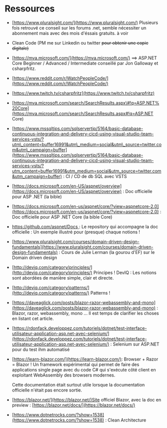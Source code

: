 # Ressources

* [https://www.pluralsight.com/](https://www.pluralsight.com/) Plusieurs fois retrouvé ce conseil sur les forums .net, semble nécessiter un abonnement mais avec des mois d'éssais gratuits. à voir
* Clean Code \(PM me sur Linkedin ou twitter ~~pour obtenir une copie digitale\)~~
* [https://mva.microsoft.com/](https://mva.microsoft.com/) ==&gt; ASP.NET Core Beginner / Advanced / Intermediate conseillé par Jon Galloway et csharpfritz.
* [https://www.reddit.com/r/WatchPeopleCode/](https://www.reddit.com/r/WatchPeopleCode/) 
* [https://www.twitch.tv/csharpfritz](https://www.twitch.tv/csharpfritz)
* [https://mva.microsoft.com/search/SearchResults.aspx\#!q=ASP.NET%20Core](https://mva.microsoft.com/search/SearchResults.aspx#!q=ASP.NET Core)
* [https://www.mssqltips.com/sqlservertip/5164/basic-database-continuous-integration-and-delivery-cicd-using-visual-studio-team-services-vsts/?utm\_content=buffer16991&utm\_medium=social&utm\_source=twitter.com&utm\_campaign=buffer](https://www.mssqltips.com/sqlservertip/5164/basic-database-continuous-integration-and-delivery-cicd-using-visual-studio-team-services-vsts/?utm_content=buffer16991&utm_medium=social&utm_source=twitter.com&utm_campaign=buffer) : CI / CD de db SQL avec VSTS
* [https://docs.microsoft.com/en-US/aspnet/overview](https://docs.microsoft.com/en-US/aspnet/overview) : Doc officielle pour ASP .NET \(la bible\)
* [https://docs.microsoft.com/en-us/aspnet/core/?view=aspnetcore-2.0](https://docs.microsoft.com/en-us/aspnet/core/?view=aspnetcore-2.0) : Doc officielle pour ASP .NET Core \(la bible Core\)

* [https://github.com/aspnet/Docs ](https://github.com/aspnet/Docs ): Le repository qui accompagne la doc officielle : Un exemple illustré pour \(presque\) chaque notions !

* [https://www.pluralsight.com/courses/domain-driven-design-fundamentals](https://www.pluralsight.com/courses/domain-driven-design-fundamentals) : Cours de Julie Lerman \(la gourou d'EF\) sur le Domain driven design

* [http://deviq.com/category/principles/](http://deviq.com/category/principles/) Principes ! DevIQ : Les notions sont abordées de manière simple, clair et directe.

* [http://deviq.com/category/patterns/](http://deviq.com/category/patterns/) Patterns !
* [https://daveaglick.com/posts/blazor-razor-webassembly-and-mono](https://daveaglick.com/posts/blazor-razor-webassembly-and-mono) : Blazor, razor, webassembly, mono ... Il est temps de clarifier les choses en listant cet article.
* [https://rdonfack.developpez.com/tutoriels/dotnet/test-interface-utilisateur-application-asp.net-avec-selenium/](https://rdonfack.developpez.com/tutoriels/dotnet/test-interface-utilisateur-application-asp.net-avec-selenium/) : Selenium sur ASP.NET pour du test ihm automatisé

* [https://learn-blazor.com/](https://learn-blazor.com/): Browser + Razor = Blazor ! Un framework expérimental qui permet de faire des applications single page avec du code C\# qui s'exécute côté client en exploitant WebAssembly des browsers modernes.

  Cette documentation était surtout utile lorsque la documentation officielle n'était pas encore sortie.

* [https://blazor.net/](https://blazor.net/)Site officiel Blazor, avec la doc en preview : [https://blazor.net/docs/](https://blazor.net/docs/)

* [https://www.dotnetrocks.com/?show=1538](https://www.dotnetrocks.com/?show=1538) : Clean Architecture



